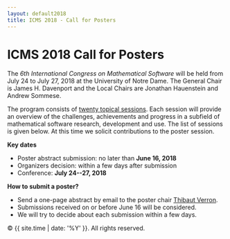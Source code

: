 ```yaml
---
layout: default2018
title: ICMS 2018 - Call for Posters
---
```


ICMS 2018 Call for Posters
============================



The _6th International Congress on Mathematical Software_ will be held from July
24 to July 27, 2018 at the University of Notre Dame. The General Chair is James
H. Davenport and the Local Chairs are Jonathan Hauenstein and Andrew Sommese.

The program consists of [twenty topical sessions](/2018/sessions/). Each session will provide an
overview of the challenges, achievements and progress in a subfield of
mathematical software research, development and use. The list of sessions is
given below. At this time we solicit contributions to the poster session.


**Key dates**

*    Poster abstract submission:   no later than **June 16, 2018**
*    Organizers decision:          within a few days after submission
*    Conference:                   **July 24--27, 2018**

**How to submit a poster?**

*    Send a one-page abstract by email to the poster chair [Thibaut Verron](thibaut.verron@jku.at).
*    Submissions received on or before June 16 will be considered.
*    We will try to decide about each submission within
    a few days.


<p>&copy; {{ site.time | date: '%Y' }}. All rights reserved.</p>
